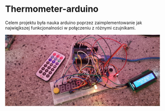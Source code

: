 # Thermometer-arduino

Celem projektu była nauka arduino poprzez zaimplementowanie jak najwięjkszej funkcjonalności w połączeniu z różnymi czujnikami.

![Picture](https://github.com/Pinjesz/Thermometer-arduino/blob/main/thermometer.jpg)

